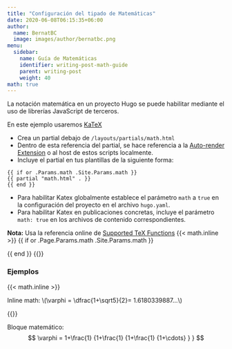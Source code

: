 ```yaml
---
title: "Configuración del tipado de Matemáticas"
date: 2020-06-08T06:15:35+06:00
author:
  name: BernatBC
  image: images/author/bernatbc.png
menu:
  sidebar:
    name: Guía de Matemáticas
    identifier: writing-post-math-guide
    parent: writing-post
    weight: 40
math: true
---
```


La notación matemática en un proyecto Hugo se puede habilitar mediante el uso de librerías JavaScript de terceros.
<!--more-->

En este ejemplo usaremos [KaTeX](https://katex.org/)

- Crea un partial debajo de `/layouts/partials/math.html`
- Dentro de esta referencia del partial, se hace referencia a la [Auto-render Extension](https://katex.org/docs/autorender.html) o al host de estos scripts localmente.
- Incluye el partial en tus plantillas de la siguiente forma:

```
{{ if or .Params.math .Site.Params.math }}
{{ partial "math.html" . }}
{{ end }}
```  
- Para habilitar Katex globalmente establece el parámetro `math` a `true` en la configuración del proyecto en el archivo `hugo.yaml`.
- Para habilitar Katex en publicaciones concretas, incluye el parámetro `math: true` en los archivos de contenido correspondientes.

**Nota:** Usa la referencia online de [Supported TeX Functions](https://katex.org/docs/supported.html)
{{< math.inline >}}
{{ if or .Page.Params.math .Site.Params.math }}
<!-- KaTeX -->
<link rel="stylesheet" href="https://cdn.jsdelivr.net/npm/katex@0.11.1/dist/katex.min.css" integrity="sha384-zB1R0rpPzHqg7Kpt0Aljp8JPLqbXI3bhnPWROx27a9N0Ll6ZP/+DiW/UqRcLbRjq" crossorigin="anonymous">
<script defer src="https://cdn.jsdelivr.net/npm/katex@0.11.1/dist/katex.min.js" integrity="sha384-y23I5Q6l+B6vatafAwxRu/0oK/79VlbSz7Q9aiSZUvyWYIYsd+qj+o24G5ZU2zJz" crossorigin="anonymous"></script>
<script defer src="https://cdn.jsdelivr.net/npm/katex@0.11.1/dist/contrib/auto-render.min.js" integrity="sha384-kWPLUVMOks5AQFrykwIup5lo0m3iMkkHrD0uJ4H5cjeGihAutqP0yW0J6dpFiVkI" crossorigin="anonymous" onload="renderMathInElement(document.body);"></script>
{{ end }}
{{</ math.inline >}}

### Ejemplos
{{< math.inline >}}
<p>
Inline math: \(\varphi = \dfrac{1+\sqrt5}{2}= 1.6180339887…\)
</p>
{{</ math.inline >}}

Bloque matemático:
$$
 \varphi = 1+\frac{1} {1+\frac{1} {1+\frac{1} {1+\cdots} } } 
$$
